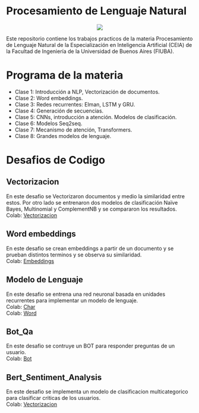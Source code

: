 # Procesamiento de Lenguaje Natural

<p align="center">
   <img src="https://github.com/user-attachments/assets/4f9bfbfe-f7a4-47a3-8031-a9048e835406">
</p>

Este repositorio contiene los trabajos practicos de la materia Procesamiento de Lenguaje Natural de la Especialización en Inteligencia Artificial (CEIA) de la Facultad de Ingeniería de la Universidad de Buenos Aires (FIUBA). 


# Programa de la materia
-  Clase 1: Introducción a NLP, Vectorización de documentos.
-  Clase 2: Word embeddings.
-  Clase 3: Redes recurrentes: Elman, LSTM y GRU.
-  Clase 4: Generación de secuencias.
-  Clase 5: CNNs, introducción a atención. Modelos de clasificación.
-  Clase 6: Modelos Seq2seq.
-  Clase 7: Mecanismo de atención, Transformers.
-  Clase 8: Grandes modelos de lenguaje.


# Desafios de Codigo
## Vectorizacion 
En este desafio se Vectorizaron documentos y medio la similaridad entre estos. Por otro lado se entrenaron dos modelos de clasificación Naïve Bayes, Multinomial y ComplementNB y se compararon los resultados.\
Colab: [Vectorizacion](https://github.com/German-22/PNL/blob/main/Desafio_1_German_Poletto.ipynb)

## Word embeddings
En este desafio se crean embeddings a partir de un documento y se prueban distintos terminos y se observa su similaridad.\
Colab: [Embeddings](https://github.com/German-22/PNL/blob/main/Desafio_2_German_Poletto%20.ipynb)

## Modelo de Lenguaje
En este desafio se entrena una red neuronal basada en unidades recurrentes para implementar un modelo de lenguaje.\
Colab: [Char](https://github.com/German-22/PNL/blob/main/3_modelo_lenguaje_char_German_Poletto.ipynb)\
Colab: [Word](https://github.com/German-22/PNL/blob/main/3_modelo_lenguaje_word_Germam_Poletto.ipynb)

## Bot_Qa
En este desafio se contruye un BOT para responder preguntas de un usuario.\
Colab: [Bot](https://github.com/German-22/PNL/blob/main/6_bot_qa_German_Poletto.ipynb)

## Bert_Sentiment_Analysis
En este desafio se implementa un modelo de clasificacion multicategorico para clasificar criticas de los usuarios.\
Colab: [Vectorizacion](https://github.com/German-22/PNL/Desafio_1_German_Poletto.ipynb)

